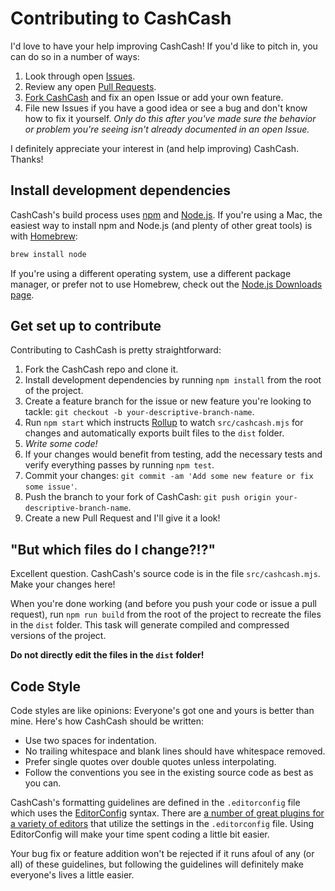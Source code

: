 # Contributing to CashCash

I'd love to have your help improving CashCash! If you'd like to pitch in, you can do so in a number of ways:

1. Look through open [Issues](https://github.com/jgarber623/CashCash/issues).
1. Review any open [Pull Requests](https://github.com/jgarber623/CashCash/pulls).
1. [Fork CashCash](#get-set-up-to-contribute) and fix an open Issue or add your own feature.
1. File new Issues if you have a good idea or see a bug and don't know how to fix it yourself. _Only do this after you've made sure the behavior or problem you're seeing isn't already documented in an open Issue._

I definitely appreciate your interest in (and help improving) CashCash. Thanks!

## Install development dependencies

CashCash's build process uses [npm](https://www.npmjs.com) and [Node.js](https://nodejs.org). If you're using a Mac, the easiest way to install npm and Node.js (and plenty of other great tools) is with [Homebrew](https://brew.sh):

```sh
brew install node
```

If you're using a different operating system, use a different package manager, or prefer not to use Homebrew, check out the [Node.js Downloads page](https://nodejs.org/en/download/).

## Get set up to contribute

Contributing to CashCash is pretty straightforward:

1. Fork the CashCash repo and clone it.
1. Install development dependencies by running `npm install` from the root of the project.
1. Create a feature branch for the issue or new feature you're looking to tackle: `git checkout -b your-descriptive-branch-name`.
1. Run `npm start` which instructs [Rollup](https://rollupjs.org) to watch `src/cashcash.mjs` for changes and automatically exports built files to the `dist` folder.
1. _Write some code!_
1. If your changes would benefit from testing, add the necessary tests and verify everything passes by running `npm test`.
1. Commit your changes: `git commit -am 'Add some new feature or fix some issue'`.
1. Push the branch to your fork of CashCash: `git push origin your-descriptive-branch-name`.
1. Create a new Pull Request and I'll give it a look!

## "But which files do I change?!?"

Excellent question. CashCash's source code is in the file `src/cashcash.mjs`. Make your changes here!

When you're done working (and before you push your code or issue a pull request), run `npm run build` from the root of the project to recreate the files in the `dist` folder. This task will generate compiled and compressed versions of the project.

**Do not directly edit the files in the `dist` folder!**

## Code Style

Code styles are like opinions: Everyone's got one and yours is better than mine. Here's how CashCash should be written:

- Use two spaces for indentation.
- No trailing whitespace and blank lines should have whitespace removed.
- Prefer single quotes over double quotes unless interpolating.
- Follow the conventions you see in the existing source code as best as you can.

CashCash's formatting guidelines are defined in the `.editorconfig` file which uses the [EditorConfig](http://editorconfig.org) syntax. There are [a number of great plugins for a variety of editors](http://editorconfig.org/#download) that utilize the settings in the `.editorconfig` file. Using EditorConfig will make your time spent coding a little bit easier.

Your bug fix or feature addition won't be rejected if it runs afoul of any (or all) of these guidelines, but following the guidelines will definitely make everyone's lives a little easier.
